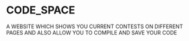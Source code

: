 # CODE_SPACE
A WEBSITE WHICH SHOWS YOU CURRENT CONTESTS ON DIFFERENT PAGES AND ALSO ALLOW YOU TO COMPILE AND SAVE YOUR CODE 
